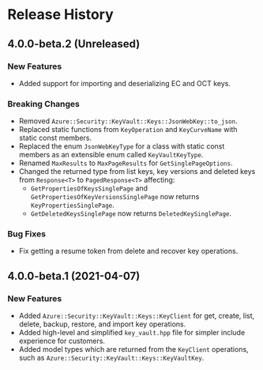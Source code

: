 # Release History

## 4.0.0-beta.2 (Unreleased)

### New Features

- Added support for importing and deserializing EC and OCT keys.

### Breaking Changes

- Removed `Azure::Security::KeyVault::Keys::JsonWebKey::to_json`.
- Replaced static functions from `KeyOperation` and `KeyCurveName` with static const members.
- Replaced the enum `JsonWebKeyType` for a class with static const members as an extensible enum called `KeyVaultKeyType`.
- Renamed `MaxResults` to `MaxPageResults` for `GetSinglePageOptions`.
- Changed the returned type from list keys, key versions and deleted keys from `Response<T>` to `PagedResponse<T>` affecting:
  - `GetPropertiesOfKeysSinglePage` and `GetPropertiesOfKeyVersionsSinglePage` now returns `KeyPropertiesSinglePage`.
  - `GetDeletedKeysSinglePage` now returns `DeletedKeySinglePage`.

### Bug Fixes

- Fix getting a resume token from delete and recover key operations.

## 4.0.0-beta.1 (2021-04-07)

### New Features

- Added `Azure::Security::KeyVault::Keys::KeyClient` for get, create, list, delete, backup, restore, and import key operations.
- Added high-level and simplified `key_vault.hpp` file for simpler include experience for customers.
- Added model types which are returned from the `KeyClient` operations, such as `Azure::Security::KeyVault::Keys::KeyVaultKey`.
